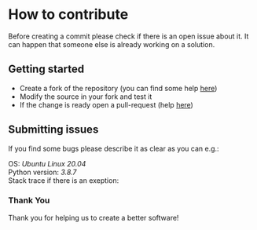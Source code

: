 How to contribute
=================

Before creating a commit please check if there is an open issue about it.
It can happen that someone else is already working on a solution.

## Getting started

- Create a fork of the repository (you can find some help [here](https://docs.github.com/en/github/collaborating-with-pull-requests/working-with-forks))
- Modify the source in your fork and test it
- If the change is ready open a pull-request (help [here](https://docs.github.com/en/github/collaborating-with-pull-requests/proposing-changes-to-your-work-with-pull-requests/creating-a-pull-request))

## Submitting issues

If you find some bugs please describe it as clear as you can e.g.:

OS: _Ubuntu Linux 20.04_  
Python version: _3.8.7_  
Stack trace if there is an exeption:  

### Thank You

Thank you for helping us to create a better software!
